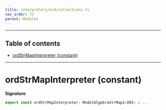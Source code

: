 ```yaml
---
title: interpreters/ord/collections.ts
nav_order: 73
parent: Modules
---
```


---

<h2 class="text-delta">Table of contents</h2>

- [ordStrMapInterpreter (constant)](#ordcollectioninterpreter-constant)

---

# ordStrMapInterpreter (constant)

**Signature**

```ts
export const ordStrMapInterpreter: ModelAlgebraStrMap1<URI> = ...
```
